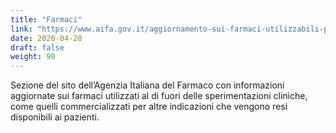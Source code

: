 ```yaml
---
title: "Farmaci"
link: "https://www.aifa.gov.it/aggiornamento-sui-farmaci-utilizzabili-per-il-trattamento-della-malattia-covid19"
date: 2020-04-28
draft: false
weight: 90
---
```


Sezione del sito dell’Agenzia Italiana del Farmaco con informazioni aggiornate sui farmaci utilizzati al di fuori delle sperimentazioni cliniche, come quelli commercializzati per altre indicazioni che vengono resi disponibili ai pazienti.